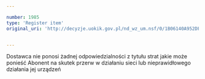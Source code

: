 ```yaml
---

number: 1985
type: 'Register item'
original_uri: 'http://decyzje.uokik.gov.pl/nd_wz_um.nsf/0/1B06140A952DFC03C125776E00268F0D?OpenDocument'


---
```


Dostawca nie ponosi żadnej odpowiedzialności z tytułu strat jakie może ponieść Abonent na skutek przerw w działaniu sieci lub nieprawidłowego działania jej urządzeń
